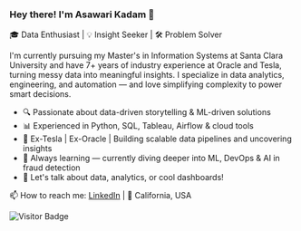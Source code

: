 
<!--
**asakadam19/asakadam19** is a ✨ _special_ ✨ repository because its `README.md` (this file) appears on your GitHub profile.

Here are some ideas to get you started:

- 🔭 I’m currently working on ...
- 🌱 I’m currently learning ...
- 👯 I’m looking to collaborate on ...
- 🤔 I’m looking for help with ...
- 💬 Ask me about ...
- 📫 How to reach me: ...
- 😄 Pronouns: ...
- ⚡ Fun fact: ...
-->
### Hey there! I'm Asawari Kadam 👋
🎓 Data Enthusiast | 💡 Insight Seeker | 🛠️ Problem Solver

I'm currently pursuing my Master's in Information Systems at Santa Clara University and have 7+ years of industry experience at Oracle and Tesla, turning messy data into meaningful insights. I specialize in data analytics, engineering, and automation — and love simplifying complexity to power smart decisions.

- 🔍 Passionate about data-driven storytelling & ML-driven solutions  
- 📊 Experienced in Python, SQL, Tableau, Airflow & cloud tools  
- 🚀 Ex-Tesla | Ex-Oracle | Building scalable data pipelines and uncovering insights  
- 🌱 Always learning — currently diving deeper into ML, DevOps & AI in fraud detection  
- 💬 Let's talk about data, analytics, or cool dashboards!

📫 How to reach me: [LinkedIn](https://www.linkedin.com/in/asakadam19/) | 📍 California, USA  


![Visitor Badge](https://visitor-badge.laobi.icu/badge?page_id=asakadam19.asakadam19)
